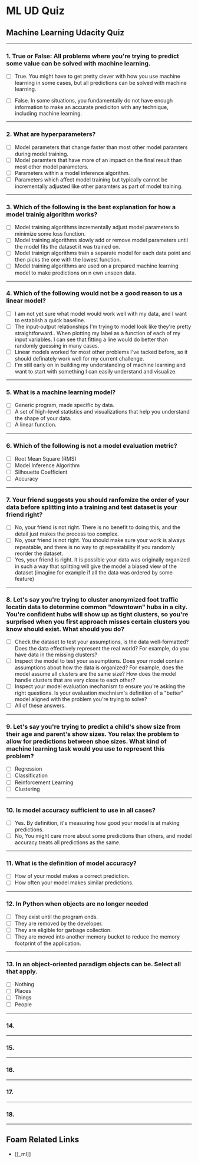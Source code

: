 # ML UD Quiz

## Machine Learning Udacity Quiz

---

### **1. True or False: All problems where you're trying to predict some value can be solved with machine learning.**

- [ ] True. You might have to get pretty clever with how you use machine learning in some cases, but all predictions can be solved with machine learning.

- [ ] False. In some situations, you fundamentally do not have enough information to make an accurate prediciton with any technique, including machine learning.

---

### **2. What are hyperparameters?**

- [ ] Model parameters that change faster than most other model paramters during model training.
- [ ] Model paramters that have more of an impact on the final result than most other model parameters.
- [ ] Parameters within a model inference algorithm.
- [ ] Parameters which affect model training but typically cannot be incrementally adjusted like other paramters as part of model training.

---

### **3. Which of the following is the best explanation for how a model trainig algorithm works?**

- [ ] Model training algorithms incrementally adjust model parameters to minimize some loss function.
- [ ] Model training algorithms slowly add or remove model parameters until the model fits the dataset it was trained on.
- [ ] Model trainign algorithms train a separate model for each data point and then picks the one with the lowest function.
- [ ] Model training algorithms are used on a prepared machine learning model to make predictions on n ewn unseen data.

---

### **4. Which of the following would not be a good reason to us a linear model?**

- [ ] I am not yet sure what model would work well with my data, and I want to establish a quick baseline.
- [ ] The input-output relationships I'm trying to model look like they're pretty straightforward.. When plotting my label as a function of each of my input variables. I can see that fitting a line would do better than randomly guessing in many cases.
- [ ] Linear models worked for most other problems I've tacked before, so it should definately work well for my current challenge.
- [ ] I'm still early on in building my understanding of machine learning and want to start with something I can easily understand and visualize.

---

### **5. What is a machine learning model?**

- [ ] Generic program, made specific by data.
- [ ] A set of high-level statistics and visualizations that help you understand the shape of your data.
- [ ] A linear function.

---

### **6. Which of the following is not a model evaluation metric?**

- [ ] Root Mean Square (RMS)
- [ ] Model Inference Algorithm
- [ ] Silhouette Coefficient
- [ ] Accuracy

---

### **7. Your friend suggests you should ranfomize the order of your data before splitting into a training and test dataset is your friend right?**

- [ ] No, your friend is not right. There is no benefit to doing this, and the detail just makes the process too complex.
- [ ] No, your friend is not right. You should make sure your work is always repeatable, and there is no way to gt repeatability if you randomly reorder the dataset.
- [ ] Yes, your friend is right. It is possible your data was originally organized in such a way that splitting will give the model a biased view of the dataset (imagine for example if all the data was ordered by some feature)

---

### **8. Let's say you're trying to cluster anonymized foot traffic locatin data to determine common "downtown" hubs in a city. You're confident hubs will show up as tight clusters, so you're surprised when you first approach misses certain clusters you know should exist. What should you do?**

- [ ] Check the dataset to test your assumptions, is the data well-formatted? Does the data effectively represent the real world? For example, do you have data in the missing clusters?
- [ ] Inspect the model to test your assumptions. Does your model contain assumptions about how the data is organized? For example, does the model assume all clusters are the same size? How does the model handle clusters that are very close to each other?
- [ ] Inspect your model evaluation mechanism to ensure you're asking the right questions. Is your evaluation mechnism's definition of a "better" model aligned with the problem you're trying to solve?
- [ ] All of these answers.

---

### **9. Let's say you're trying to predict a child's show size from their age and parent's show sizes. You relax the problem to allow for predictions between shoe sizes. What kind of machine learning task would you use to represent this problem?**

- [ ] Regression
- [ ] Classification
- [ ] Reinforcement Learning
- [ ] Clustering

---

### **10. Is model accuracy sufficient to use in all cases?**

- [ ] Yes. By definition, it's measuring how good your model is at making predictions.
- [ ] No, You might care more about some predictions than others, and model accuracy treats all predictions as the same.

---

### **11. What is the definition of model accuracy?**

- [ ] How of your model makes a correct prediction.
- [ ] How often your model makes similar predictions.

---

### **12. In Python when objects are no longer needed**

- [ ] They exist until the program ends.
- [ ] They are removed by the developer.
- [ ] They are eligible for garbage collection.
- [ ] They are moved into another memory bucket to reduce the memory footprint of the application.

---

### **13. In an object-oriented paradigm objects can be. Select all that apply.**

- [ ] Nothing
- [ ] Places
- [ ] Things
- [ ] People

---

### **14.**

---

### **15.**

---

### **16.**

---

### **17.**

---

### **18.**

---

## Foam Related Links

- [[_ml]]
